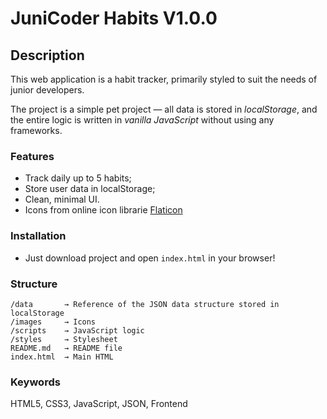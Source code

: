 # JuniCoder Habits V1.0.0

## Description

This web application is a habit tracker, primarily styled to suit the needs of junior developers.

The project is a simple pet project — all data is stored in *localStorage*, and the entire logic is written in *vanilla JavaScript* without using any frameworks.

### Features

 - Track daily up to 5 habits;
 - Store user data in localStorage;
 - Clean, minimal UI.
 - Icons from online icon librarie [Flaticon](https://www.flaticon.com/uicons/interface-icons)

### Installation

 - Just download project and open `index.html` in your browser!

### Structure

```plaintext
/data       → Reference of the JSON data structure stored in localStorage 
/images     → Icons 
/scripts    → JavaScript logic
/styles     → Stylesheet
README.md   → README file
index.html  → Main HTML
```

### Keywords
HTML5, CSS3, JavaScript, JSON, Frontend